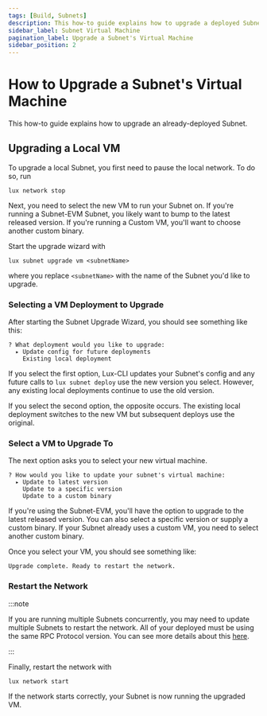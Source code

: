 ```yaml
---
tags: [Build, Subnets]
description: This how-to guide explains how to upgrade a deployed Subnet's Virtual Machine.
sidebar_label: Subnet Virtual Machine 
pagination_label: Upgrade a Subnet's Virtual Machine
sidebar_position: 2
---
```


# How to Upgrade a Subnet's Virtual Machine

This how-to guide explains how to upgrade an already-deployed Subnet.

## Upgrading a Local VM

To upgrade a local Subnet, you first need to pause the local network. To do so, run

```shell
lux network stop
```

Next, you need to select the new VM to run your Subnet on. If you're running a Subnet-EVM Subnet,
you likely want to bump to the latest released version. If you're running a Custom VM, you'll want
to choose another custom binary.

Start the upgrade wizard with

```shell
lux subnet upgrade vm <subnetName>
```

where you replace `<subnetName>` with the name of the Subnet you'd like to upgrade.

### Selecting a VM Deployment to Upgrade

After starting the Subnet Upgrade Wizard, you should see something like this:

```text
? What deployment would you like to upgrade:
  ▸ Update config for future deployments
    Existing local deployment
```

If you select the first option, Lux-CLI updates your Subnet's config and any future calls to
`lux subnet deploy` use the new version you select. However, any existing local deployments
continue to use the old version.

If you select the second option, the opposite occurs. The existing local deployment switches
to the new VM but subsequent deploys use the original.

### Select a VM to Upgrade To

The next option asks you to select your new virtual machine.

```text
? How would you like to update your subnet's virtual machine:
  ▸ Update to latest version
    Update to a specific version
    Update to a custom binary
```

If you're using the Subnet-EVM, you'll have the option to upgrade to the latest released
version. You can also select a specific version or supply a custom binary. If your Subnet already
uses a custom VM, you need to select another custom binary.

Once you select your VM, you should see something like:

```text
Upgrade complete. Ready to restart the network.
```

### Restart the Network

:::note

If you are running multiple Subnets concurrently, you may need to update multiple Subnets to restart
the network. All of your deployed must be using the same RPC Protocol version. You can see more
details about this [here](/build/subnet/info/troubleshoot-subnet.md#incompatible-rpc-version-for-custom-vm).

:::

Finally, restart the network with

```shell
lux network start
```

If the network starts correctly, your Subnet is now running the upgraded VM.

